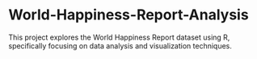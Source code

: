 # World-Happiness-Report-Analysis
This project explores the World Happiness Report dataset using R, specifically focusing on data analysis and visualization techniques.






